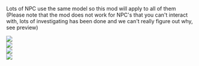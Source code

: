 Lots of NPC use the same model so this mod will apply to all of them  
(Please note that the mod does not work for NPC's that you can't interact with, lots of investigating has been done and we can't really figure out why, see preview)  

![ ](https://cdn.discordapp.com/attachments/1027063731789770842/1027068865806598144/unknown.png)  
![ ](https://cdn.discordapp.com/attachments/1027063731789770842/1027068972576821308/unknown.png)  
![ ](https://cdn.discordapp.com/attachments/1027063731789770842/1027069269629997087/unknown.png)  
![ ](https://cdn.discordapp.com/attachments/1027063731789770842/1027075164220948501/wow.jpg)  
